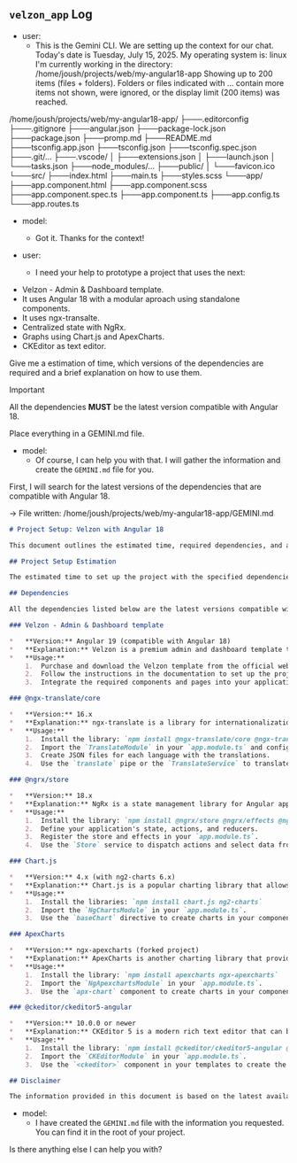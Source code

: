 ## `velzon_app` Log
* user:
	- This is the Gemini CLI. We are setting up the context for our chat.
  Today's date is Tuesday, July 15, 2025.
  My operating system is: linux
  I'm currently working in the directory: /home/joush/projects/web/my-angular18-app
  Showing up to 200 items (files + folders). Folders or files indicated with ... contain more items not shown, were ignored, or the display limit (200 items) was reached.

/home/joush/projects/web/my-angular18-app/
├───.editorconfig
├───.gitignore
├───angular.json
├───package-lock.json
├───package.json
├───promp.md
├───README.md
├───tsconfig.app.json
├───tsconfig.json
├───tsconfig.spec.json
├───.git/...
├───.vscode/
│   ├───extensions.json
│   ├───launch.json
│   └───tasks.json
├───node_modules/...
├───public/
│   └───favicon.ico
└───src/
    ├───index.html
    ├───main.ts
    ├───styles.scss
    └───app/
        ├───app.component.html
        ├───app.component.scss
        ├───app.component.spec.ts
        ├───app.component.ts
        ├───app.config.ts
        └───app.routes.ts

* model:
	- Got it. Thanks for the context!

* user:
	- I need your help to prototype a project that uses the next:
- Velzon - Admin & Dashboard template.
- It uses Angular 18 with a modular aproach using standalone components.
- It uses ngx-transalte.
- Centralized state with NgRx.
- Graphs using Chart.js and ApexCharts.
- CKEditor as text editor.

Give me a estimation of time, which versions of the dependencies are required and a brief
explanation on how to use them.

> [!IMPORTANT]
> All the dependencies **MUST** be the latest version compatible with Angular 18.

Place everything in a GEMINI.md file.

* model:
	- Of course, I can help you with that. I will gather the information and create the `GEMINI.md` file for you.

First, I will search for the latest versions of the dependencies that are compatible with Angular 18.


-> File written: /home/joush/projects/web/my-angular18-app/GEMINI.md
``` .md
# Project Setup: Velzon with Angular 18

This document outlines the estimated time, required dependencies, and a brief explanation of how to set up a project using the Velzon - Admin & Dashboard template with Angular 18.

## Project Setup Estimation

The estimated time to set up the project with the specified dependencies is **2-4 hours**. This includes installing the dependencies, configuring them, and integrating them into the project.

## Dependencies

All the dependencies listed below are the latest versions compatible with Angular 18.

### Velzon - Admin & Dashboard template

*   **Version:** Angular 19 (compatible with Angular 18)
*   **Explanation:** Velzon is a premium admin and dashboard template that provides a wide range of pre-built components and pages. It is built with Bootstrap 5.3.6 and is fully responsive.
*   **Usage:**
    1.  Purchase and download the Velzon template from the official website.
    2.  Follow the instructions in the documentation to set up the project.
    3.  Integrate the required components and pages into your application.

### @ngx-translate/core

*   **Version:** 16.x
*   **Explanation:** ngx-translate is a library for internationalization (i18n) in Angular. It allows you to translate your application into multiple languages.
*   **Usage:**
    1.  Install the library: `npm install @ngx-translate/core @ngx-translate/http-loader`
    2.  Import the `TranslateModule` in your `app.module.ts` and configure the `TranslateHttpLoader`.
    3.  Create JSON files for each language with the translations.
    4.  Use the `translate` pipe or the `TranslateService` to translate your content.

### @ngrx/store

*   **Version:** 18.x
*   **Explanation:** NgRx is a state management library for Angular applications, inspired by Redux. It provides a centralized store for your application's state, making it easier to manage and debug.
*   **Usage:**
    1.  Install the library: `npm install @ngrx/store @ngrx/effects @ngrx/store-devtools`
    2.  Define your application's state, actions, and reducers.
    3.  Register the store and effects in your `app.module.ts`.
    4.  Use the `Store` service to dispatch actions and select data from the store.

### Chart.js

*   **Version:** 4.x (with ng2-charts 6.x)
*   **Explanation:** Chart.js is a popular charting library that allows you to create various types of charts, such as bar charts, line charts, and pie charts.
*   **Usage:**
    1.  Install the libraries: `npm install chart.js ng2-charts`
    2.  Import the `NgChartsModule` in your `app.module.ts`.
    3.  Use the `baseChart` directive to create charts in your components.

### ApexCharts

*   **Version:** ngx-apexcharts (forked project)
*   **Explanation:** ApexCharts is another charting library that provides a wide range of interactive charts. As the official `ng-apexcharts` library does not yet support Angular 18, we will use a forked project that provides compatibility.
*   **Usage:**
    1.  Install the library: `npm install apexcharts ngx-apexcharts`
    2.  Import the `NgApexchartsModule` in your `app.module.ts`.
    3.  Use the `apx-chart` component to create charts in your components.

### @ckeditor/ckeditor5-angular

*   **Version:** 10.0.0 or newer
*   **Explanation:** CKEditor 5 is a modern rich text editor that can be easily integrated into your Angular application.
*   **Usage:**
    1.  Install the library: `npm install @ckeditor/ckeditor5-angular @ckeditor/ckeditor5-build-classic`
    2.  Import the `CKEditorModule` in your `app.module.ts`.
    3.  Use the `<ckeditor>` component in your templates to create the editor.

## Disclaimer

The information provided in this document is based on the latest available information at the time of writing. The compatibility of the dependencies may change in the future. It is recommended to check the official documentation of each library for the latest updates.

```

* model:
	- I have created the `GEMINI.md` file with the information you requested. You can find it in the root of your project.

Is there anything else I can help you with?

